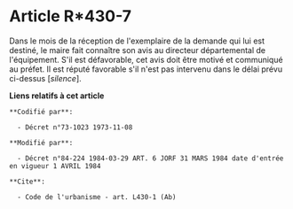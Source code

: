 # Article R*430-7

Dans le mois de la réception de l'exemplaire de la demande qui lui est destiné, le maire fait connaître son avis au directeur
départemental de l'équipement. S'il est défavorable, cet avis doit être motivé et communiqué au préfet. Il est réputé
favorable s'il n'est pas intervenu dans le délai prévu ci-dessus [*silence*].

**Liens relatifs à cet article**

	**Codifié par**:

	  - Décret n°73-1023 1973-11-08

	**Modifié par**:

	  - Décret n°84-224 1984-03-29 ART. 6 JORF 31 MARS 1984 date d'entrée en vigueur 1 AVRIL 1984

	**Cite**:

	  - Code de l'urbanisme - art. L430-1 (Ab)
